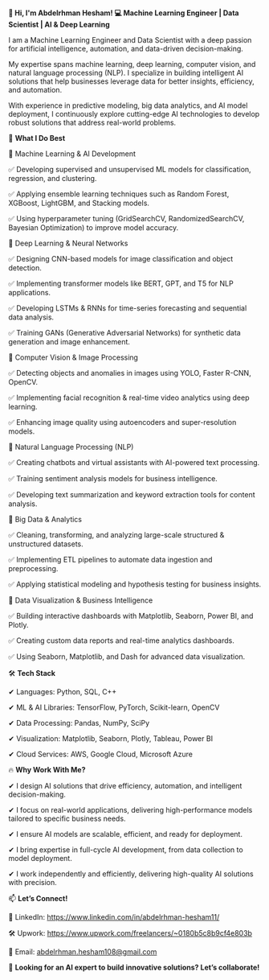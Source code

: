 **👋 Hi, I'm Abdelrhman Hesham!
💻 Machine Learning Engineer | Data Scientist | AI & Deep Learning**

I am a Machine Learning Engineer and Data Scientist with a deep passion for artificial intelligence, automation, and data-driven decision-making. 

My expertise spans machine learning, deep learning, computer vision, and natural language processing (NLP). I specialize in building intelligent AI solutions that help businesses leverage data for better insights, efficiency, and automation.

With experience in predictive modeling, big data analytics, and AI model deployment, I continuously explore cutting-edge AI technologies to develop robust solutions that address real-world problems.

🚀 **What I Do Best**

🔹 Machine Learning & AI Development

✅ Developing supervised and unsupervised ML models for classification, regression, and clustering.

✅ Applying ensemble learning techniques such as Random Forest, XGBoost, LightGBM, and Stacking models.

✅ Using hyperparameter tuning (GridSearchCV, RandomizedSearchCV, Bayesian Optimization) to improve model accuracy.


🔹 Deep Learning & Neural Networks

✅ Designing CNN-based models for image classification and object detection.

✅ Implementing transformer models like BERT, GPT, and T5 for NLP applications.

✅ Developing LSTMs & RNNs for time-series forecasting and sequential data analysis.

✅ Training GANs (Generative Adversarial Networks) for synthetic data generation and image enhancement.


🔹 Computer Vision & Image Processing

✅ Detecting objects and anomalies in images using YOLO, Faster R-CNN, OpenCV.

✅ Implementing facial recognition & real-time video analytics using deep learning.

✅ Enhancing image quality using autoencoders and super-resolution models.


🔹 Natural Language Processing (NLP)

✅ Creating chatbots and virtual assistants with AI-powered text processing.

✅ Training sentiment analysis models for business intelligence.

✅ Developing text summarization and keyword extraction tools for content analysis.


🔹 Big Data & Analytics

✅ Cleaning, transforming, and analyzing large-scale structured & unstructured datasets.

✅ Implementing ETL pipelines to automate data ingestion and preprocessing.

✅ Applying statistical modeling and hypothesis testing for business insights.


🔹 Data Visualization & Business Intelligence

✅ Building interactive dashboards with Matplotlib, Seaborn, Power BI, and Plotly.

✅ Creating custom data reports and real-time analytics dashboards.

✅ Using Seaborn, Matplotlib, and Dash for advanced data visualization.



🛠️ **Tech Stack**

✔ Languages: Python, SQL, C++

✔ ML & AI Libraries: TensorFlow, PyTorch, Scikit-learn, OpenCV

✔ Data Processing: Pandas, NumPy, SciPy

✔ Visualization: Matplotlib, Seaborn, Plotly, Tableau, Power BI

✔ Cloud Services: AWS, Google Cloud, Microsoft Azure


🔥 **Why Work With Me?**

✔ I design AI solutions that drive efficiency, automation, and intelligent decision-making.

✔ I focus on real-world applications, delivering high-performance models tailored to specific business needs.

✔ I ensure AI models are scalable, efficient, and ready for deployment.

✔ I bring expertise in full-cycle AI development, from data collection to model deployment.

✔ I work independently and efficiently, delivering high-quality AI solutions with precision.

📫 **Let’s Connect!**

💼 LinkedIn: https://www.linkedin.com/in/abdelrhman-hesham11/

🛠️ Upwork: https://www.upwork.com/freelancers/~0180b5c8b9cf4e803b

📧 Email: abdelrhman.hesham108@gmail.com


🚀 **Looking for an AI expert to build innovative solutions? Let’s collaborate!**

